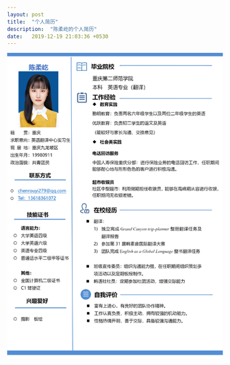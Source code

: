 ```yaml
---
layout: post
title:  "个人简历"
description:  "陈柔屹的个人简历"
date:   2019-12-19 21:03:36 +0530
---
```


![texture theme preview](/assets/images/jl.png)
